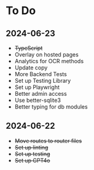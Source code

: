 # To Do

## 2024-06-23

- ~~TypeScript~~
- Overlay on hosted pages
- Analytics for OCR methods
- Update copy
- More Backend Tests
- Set up Testing Library
- Set up Playwright
- Better admin access
- Use better-sqlite3
- Better typing for db modules

## 2024-06-22

- ~~Move routes to router files~~
- ~~Set up linting~~
- ~~Set up testing~~
- ~~Set up GPT4o~~
